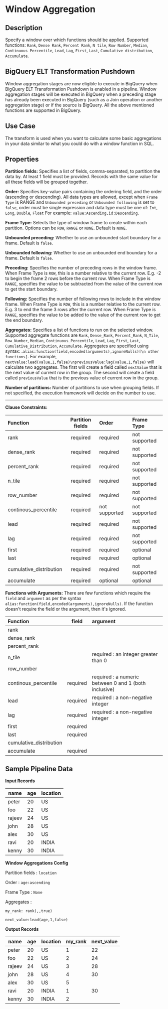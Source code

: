 # Window Aggregation


Description
-----------
Specify a window over which functions should be applied.
Supported functions: `Rank`, `Dense Rank`, `Percent Rank`, `N tile`, `Row Number`, `Median`, `Continuous Percentile`, `Lead`, `Lag`, `First`, `Last`, `Cumulative distribution`, `Accumulate`.

BigQuery ELT Transformation Pushdown
-----------
Window aggregation stages are now eligible to execute in BigQuery when BigQuery ELT Transformation Pushdown is enabled in a pipeline. Window aggregation stages will be executed in BigQuery when a preceding stage has already been executed in BigQuery (such as a Join operation or another aggregation stage) or if the source is BigQuery. All the above mentioned functions are supported in BigQuery. 

Use Case
--------
The transform is used when you want to calculate some basic aggregations in your data similar
to what you could do with a window function in SQL.

Properties
----------
**Partition fields:** Specifies a list of fields, comma-separated, to partition the data by. 
At least 1 field must be provided.
Records with the same value for all these fields will be grouped together.

**Order:** Specifies key-value pairs containing the ordering field, and the order (ascending or descending).
All data types are allowed, except when `Frame Type` is RANGE and `Unbounded preceding` or `Unbounded following`
is set to `false`, order must be single expression and data type must be one of: `Int`, `Long`, `Double`, `Float`
For example: `value:Ascending,id:Descending`.

**Frame Type:** Selects the type of window frame to create within each partition. Options can be `ROW`, `RANGE`
 or `NONE`. Default is `NONE`. 

**Unbounded preceding:** Whether to use an unbounded start boundary for a frame. Default is `false`.

**Unbounded following:** Whether to use an unbounded end boundary for a frame. Default is `false`.

**Preceding:** Specifies the number of preceding rows in the window frame. When Frame Type is `ROW`, this is a number
relative to the current row. E.g. -2 to begin the frame 2 rows before the current row. When Frame Type is `RANGE`, 
specifies the value to be subtracted from the value of the current row to get the start boundary.

**Following:** Specifies the number of following rows to include in the window frame. When Frame Type is `ROW`, this is 
a number relative to the current row. E.g. 3 to end the frame 3 rows after the current row. When Frame Type is `RANGE`, 
specifies the value to be added to the value of the current row to get the end boundary.


**Aggregates:** Specifies a list of functions to run on the selected window. Supported aggregate functions are `Rank`, 
`Dense_Rank`, `Percent_Rank`, `N_Tile`, `Row_Number`, `Median`, `Continuous_Percentile`, `Lead`, 
`Lag`, `First`, `Last`, `Cumulative_Distribution`, `Accumulate`. Aggregates are specified using syntax: 
.`alias:function(field,encoded(arguments),ignoreNulls)[\n other functions]`. For example, 
`nextValue:lead(value,1,false)\npreviousValue:lag(value,1,false)` will calculate two aggregates. The first will create a
field called `nextValue` that is the next value of current row in the group. The second will create a field called
`previousValue` that is the previous value of current row in the group.

**Number of partitions:** Number of partitions to use when grouping fields. If not specified, the execution
framework will decide on the number to use.

----------
**Clause Constraints:**

| Function | Partition fields | Order | Frame Type | 
| :------------ | :------: | :----- | :---------- |
| rank                    | required  | required      | not supported |
| dense_rank              | required  | required      | not supported |
| percent_rank            | required  | required      | not supported |
| n_tile                  | required  | required      | not supported |
| row_number              | required  | required      | not supported |
| continous_percentile    | required  | not supported | not supported |
| lead                    | required  | required      | not supported |
| lag                     | required  | required      | not supported |
| first                   | required  | required      | optional      |
| last                    | required  | required      | optional      |
| cumulative_distribution | required  | required      | not supported |
| accumulate              | required  | optional      | optional      |

**Functions with Arguments:**
There are few functions which require the `field` and `argument` as per the syntax `alias:function(field,encoded(arguments),ignoreNulls)`. If the function doesn't require the field or the argument, then it's ignored. 

| Function | field  | argument  |
| :------------ | :------: | :----- |
| rank                    |   |       |
| dense_rank              |   |       | 
| percent_rank            |   |       | 
| n_tile                  |   | required : an integer greater than 0     | 
| row_number              |   |       | 
| continous_percentile    | required  | required : a numeric between 0 and 1 (both inclusive) |
| lead                    | required  | required : a non-negative integer     | 
| lag                     | required  | required : a non-negative integer      | 
| first                   | required  |       | 
| last                    | required  |       | 
| cumulative_distribution |   |       | 
| accumulate              | required  |       | 


Sample Pipeline Data
----------
**Input Records**

|name  |age|location|
|------|---|--------|
|peter |20 |US      |
|foo   |22 |US      |
|rajeev|24 |US      |
|john  |28 |US      |
|alex  |30 |US      |
|ravi  |20 |INDIA   |
|kenny |30 |INDIA   |

**Window Aggregations Config**

Partition fields : `location`

Order : `age:ascending`

Frame Type : `None`

Aggregates :

`my_rank: rank(,,true)`

`next_value:lead(age,1,false)`

**Output Records**

|name  |age|location|my_rank|next_value|
|------|---|--------|-------|----------|
|peter |20 |US      |1      |22        |
|foo   |22 |US      |2      |24        |
|rajeev|24 |US      |3      |28        |
|john  |28 |US      |4      |30        |
|alex  |30 |US      |5      |          |
|ravi  |20 |INDIA   |1      |30        |
|kenny |30 |INDIA   |2      |          |

